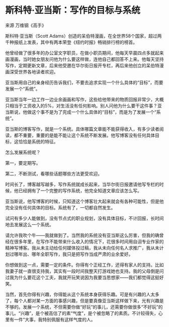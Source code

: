 # 斯科特·亚当斯：写作的目标与系统

来源 万维钢《高手》

斯科特·亚当斯（Scott Adams）创造的呆伯特漫画，在全世界58个国家，超过两千种报纸上发表，其中有两本荣登《纽约时报》畅销排行榜的榜首。

他曾经做了很多年的办公室文字职员，在做小职员期间，他每天早晨四点多就起来画漫画，当时她女朋友问他为什么要这样做，连他自己都回答不上来。他每天坚持写作，定期更新文章，后来他受邀在华尔街日报开专栏，再后来他创立的呆伯特漫画深受世界各地读者欢迎。

亚当斯用自己的亲身经历告诉我们，不要去追求实现一个什么具体的“目标”，而要发展一个“系统”。

亚当斯当年一边工作一边业余画画和写作，这些给他带来的物质回报非常少，大概只相当于工资收入的5%，对生活没有任何影响。别人问他为什么要干这件事？亚当斯说，他做这个事不是为了完成一个什么具体的“目标”，而是为了发展一个“系统”。

亚当斯的博客写作，就是一个系统。具体哪篇文章能不能获得收入，有多少读者阅读，都不重要，重要的是能不能让这个系统不断发展。他写博客没有任何具体目标，这恰恰是系统的特征。

怎么发展系统呢？

第一，要定期写。

第二，不断测试，看哪些话题哪些方法更受欢迎。

时间长了，博客越写越多，写作系统就成长起来，当华尔街日报邀请他写专栏的时候，他已经拥有了一个完整的写作系统，他完全知道文章应该怎么写。

亚当斯说，他写博客的时候，只知道这个博客壮大起来就会有各种可能性，但是他完全没有任何具体的目标。系统有了，一切都自然发生。

试问有多少人能做到，没有节点式的职业规划，没有具体目标，不计回报，长时间地去发展这么一个系统。

请允许我吹个牛——我就做到了。当然我的系统没有亚当斯这么厉害，但我的确曾经在很多年里，在写作不能带来什么收入的情况下，花很多时间用自诩专业作家的精神写博客。我从未主动给任何媒体投过稿，我从未向任何名人求推广，我从未计划过哪年出、哪年全职写作，我只是把写作当成严肃的业余爱好。

你想做到这一点，需要一定的条件。你得有个正经工作，还得有家人的支持。比如我妻子就一直很支持我，其实有一段时间我整天打游戏她也支持。我的父母倒是问过我为什么要花这个工夫，我就开玩笑说因为我要当思想家——我们都觉得这挺好笑。

当然，首先你得有兴趣，你得能从这个系统本身获得乐趣。可是有兴趣的人太多了，每个人都对某一方面的事感兴趣，但是要真像亚当斯这样做下来，光有兴趣是不够的。发展一个系统，不但需要你做“好玩”的事儿，还需要你做很多“不好玩”的事儿。“兴趣”，是个被高估了的素“气度”，是个被忽略了的素质。不计较得失，心里有一件“大事，我特别佩服有这样气度的人。
